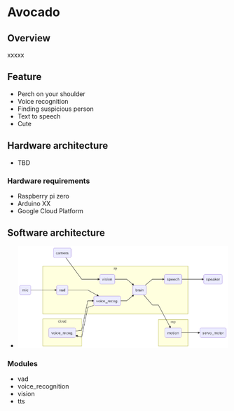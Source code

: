 # Avocado
## Overview
xxxxx

## Feature
- Perch on your shoulder
- Voice recognition
- Finding suspicious person
- Text to speech
- Cute

## Hardware architecture
- TBD

### Hardware requirements
- Raspberry pi zero
- Arduino XX
- Google Cloud Platform

## Software architecture
- ![overview_sw_arch](docs/images/overview_sw_arch.png)

### Modules
- vad
- voice_recognition
- vision
- tts
